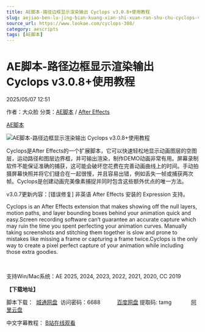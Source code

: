```yaml
---
title: AE脚本-路径边框显示渲染输出 Cyclops v3.0.8+使用教程
slug: aejiao-ben-lu-jing-bian-kuang-xian-shi-xuan-ran-shu-chu-cyclops-v3-0-8-shi-yong-jiao-cheng
source_url: https://www.lookae.com/cyclops-308/
category: aescripts
tags: [AE脚本]
---
```

# AE脚本-路径边框显示渲染输出 Cyclops v3.0.8+使用教程

2025/05/07 12:51

作者：大众脸
分类：[AE脚本](https://www.lookae.com/after-effects/aescripts/) / [After Effects](https://www.lookae.com/after-effects/)

[AE脚本](https://www.lookae.com/tag/ae%e8%84%9a%e6%9c%ac/)

![AE脚本-路径边框显示渲染输出 Cyclops v3.0.8+使用教程](https://www.lookae.com/wp-content/uploads/2025/04/Cyclops-307.jpg "AE脚本-路径边框显示渲染输出 Cyclops v3.0.8+使用教程-LookAE.com")

Cyclops是After Effects的一个扩展脚本，它可以快速轻松地显示动画图层的空图层，运动路径和图层边界框，并可输出渲染，制作DEMO动画非常有用。屏幕录制软件不能保证准确的捕获，这可能会破坏您花费在完善动画曲线上的时间。手动拍摄屏幕快照并将它们缝合在一起很慢，并且容易出错，例如丢失一帧或捕获两次帧。Cyclops是创建动画完美像素捕捉并同时包含这些额外优点的唯一方法。

v3.0.7更新内容：[错误修复] 非英语 After Effects 安装的 Expression 支持。

Cyclops is an After Effects extension that makes showing off the null layers, motion paths, and layer bounding boxes behind your animation quick and easy.Screen recording software can’t guarantee an accurate capture which may ruin the time you spent perfecting your animation curves. Manually taking screenshots and stitching them together is slow and prone to mistakes like missing a frame or capturing a frame twice.Cyclops is the only way to create a pixel perfect capture of your animation while including those extra goodies.

[﻿﻿﻿﻿﻿](http://cloud.video.taobao.com/play/u/null/p/1/e/6/t/1/478480349831.mp4)

支持Win/Mac系统：AE 2025, 2024, 2023, 2022, 2021, 2020, CC 2019

**【下载地址】**

脚本下载：  [城通网盘](https://url70.ctfile.com/f/2827370-1503606155-18a6b3?p=4431)  访问密码：6688           [百度网盘](https://pan.baidu.com/s/1qvALgLj2z44v7ApBYeuyBQ?pwd=tamg) 提取码: tamg             [阿里云盘](https://www.alipan.com/s/XkeT3GwYKHm)

中文字幕教程： [B站在线观看](https://www.bilibili.com/video/BV1ny4y1H7aV?p=2)
